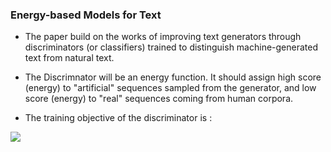 ### Energy-based Models for Text



* The paper build on the works of improving text generators through discriminators (or classifiers)  trained to distinguish machine-generated text from natural text.

* The Discrimnator will be an energy function. It should assign high score (energy) to "artificial" sequences sampled from the generator, and low score (energy) to "real" sequences coming from human corpora.

* The training objective of the discriminator is :

<img src="https://i.imgur.com/pVpprcH.png">

